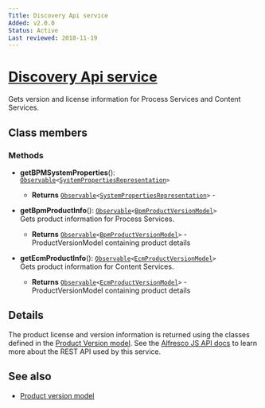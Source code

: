 ```yaml
---
Title: Discovery Api service
Added: v2.0.0
Status: Active
Last reviewed: 2018-11-19
---
```


# [Discovery Api service](../../../lib/core/services/discovery-api.service.ts "Defined in discovery-api.service.ts")

Gets version and license information for Process Services and Content Services.

## Class members

### Methods

*   **getBPMSystemProperties**(): [`Observable`](http://reactivex.io/documentation/observable.html)`<`[`SystemPropertiesRepresentation`](https://github.com/Alfresco/alfresco-js-api/blob/develop/src/api/activiti-rest-api/docs/SystemPropertiesRepresentation.md)`>`<br/>

    *   **Returns** [`Observable`](http://reactivex.io/documentation/observable.html)`<`[`SystemPropertiesRepresentation`](https://github.com/Alfresco/alfresco-js-api/blob/develop/src/api/activiti-rest-api/docs/SystemPropertiesRepresentation.md)`>` -
*   **getBpmProductInfo**(): [`Observable`](http://reactivex.io/documentation/observable.html)`<`[`BpmProductVersionModel`](../../../lib/core/models/product-version.model.ts)`>`<br/>
    Gets product information for Process Services.
    *   **Returns** [`Observable`](http://reactivex.io/documentation/observable.html)`<`[`BpmProductVersionModel`](../../../lib/core/models/product-version.model.ts)`>` - ProductVersionModel containing product details
*   **getEcmProductInfo**(): [`Observable`](http://reactivex.io/documentation/observable.html)`<`[`EcmProductVersionModel`](../../../lib/core/models/product-version.model.ts)`>`<br/>
    Gets product information for Content Services.
    *   **Returns** [`Observable`](http://reactivex.io/documentation/observable.html)`<`[`EcmProductVersionModel`](../../../lib/core/models/product-version.model.ts)`>` - ProductVersionModel containing product details

## Details

The product license and version information is returned using the
classes defined in the [Product Version model](../models/product-version.model.md).
See the
[Alfresco JS API docs](https://github.com/Alfresco/alfresco-js-api/tree/master/src/alfresco-discovery-rest-api)
to learn more about the REST API used by this service.

## See also

*   [Product version model](../models/product-version.model.md)
